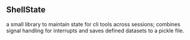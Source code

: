 ## ShellState

a small library to maintain state for cli tools across sessions; combines signal handling for interrupts and saves defined datasets to a pickle file.
